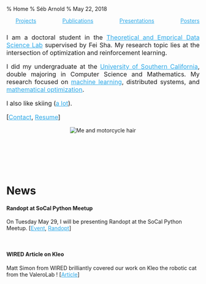 % Home
% Séb Arnold
% May 22, 2018

<link rel="stylesheet" href="https://bootswatch.com/cosmo/bootstrap.css" />
<style>
a, a:hover {
    color: #2AA7E7;
}
</style>


<ul style="display:flex;justify-content:space-between;list-style-type:none;">
<li><a href="projects/">Projects</a></li>
<li><a href="papers/">Publications</a></li>
<li><a href="presentations/">Presentations</a></li>
<li><a href="posters/">Posters</a></li>
</ul>


<div class="container header-margin">
<div class="col-md-10 col-md-offset-0 row" style="margin-top:10px;">
<div class="col-md-7" style="text-align:justify;margin-top:25px;font-size:12pt;">

I am a doctoral student in the [Theoretical and Emprical Data Science Lab](http://www.teds.usc.edu/) supervised by Fei Sha. My research topic lies at the intersection of optimization and reinforcement learning.

I did my undergraduate at the [University of Southern California](http://www.usc.edu), double majoring in Computer Science and Mathematics. My research focused on [machine learning](http://valerolab.org/), distributed systems, and [mathematical optimization](http://dornsife.usc.edu/labs/msl/).

I also like skiing ([a lot](http://www.tooski.ch)).

[[Contact](mailto:arnolds@usc.edu), [Resume](./resume.pdf)]


</div>
<div class="col-md-5" style="text-align:center;">
<img src="./images/seb_2017_3.png" style="max-width:250px;height:auto;margin:auto;" alt="Me and motorcycle hair" />
<p><i><small>&nbsp;</small></i></p>
</div>
</div>
</div>


<br />
<br />
<br />

# News

#### Randopt at SoCal Python Meetup
On Tuesday May 29, I will be presenting Randopt at the SoCal Python Meetup. [[Event](https://www.meetup.com/socalpython/events/250883803/), [Randopt](https://github.com/seba-1511/randopt)]

<br />


#### WIRED Article on Kleo
Matt Simon from WIRED brilliantly covered our work on Kleo the robotic cat from the ValeroLab ! [[Article](https://www.wired.com/story/the-quest-to-make-a-robot-cat-walk-with-artificial-neurons/)]

<br />
<br />
<br />
